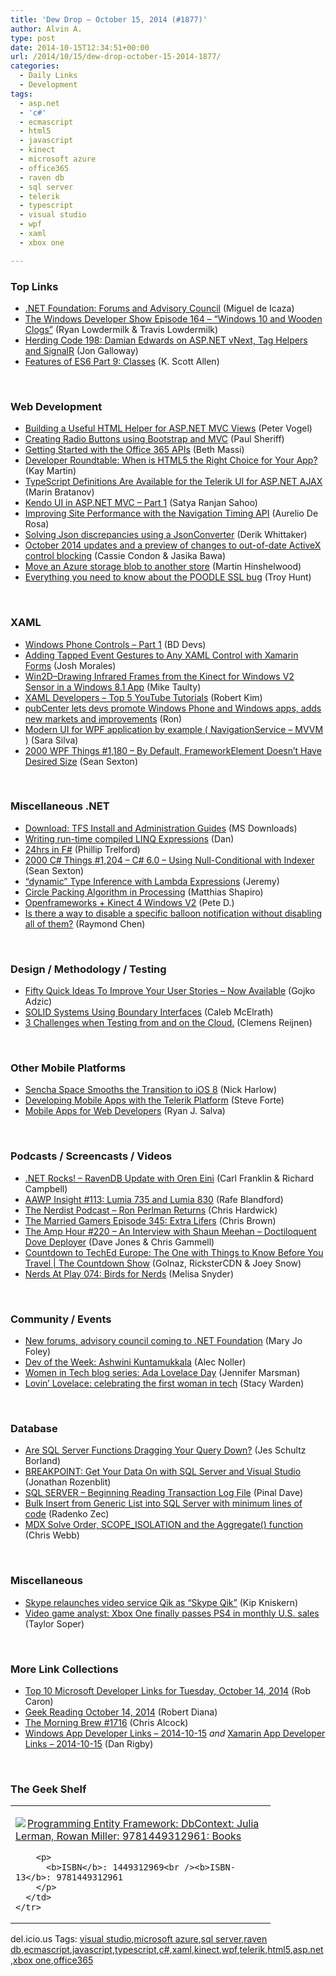 ```yaml
---
title: 'Dew Drop – October 15, 2014 (#1877)'
author: Alvin A.
type: post
date: 2014-10-15T12:34:51+00:00
url: /2014/10/15/dew-drop-october-15-2014-1877/
categories:
  - Daily Links
  - Development
tags:
  - asp.net
  - 'c#'
  - ecmascript
  - html5
  - javascript
  - kinect
  - microsoft azure
  - office365
  - raven db
  - sql server
  - telerik
  - typescript
  - visual studio
  - wpf
  - xaml
  - xbox one

---
```

### <a name="top"></a>Top Links

  * <a href="http://tirania.org/blog/archive/2014/Oct-14.html" target="_blank">.NET Foundation: Forums and Advisory Council</a> (Miguel de Icaza)
  * <a href="http://windowsdevelopershow.com/2014/10/episode-164-windows-10-and-wooden-clogs/" target="_blank">The Windows Developer Show Episode 164 &#8211; &#8220;Windows 10 and Wooden Clogs&#8221;</a> (Ryan Lowdermilk & Travis Lowdermilk)
  * <a href="http://feedproxy.google.com/~r/HerdingCode/~3/4REQADaSKXg/" target="_blank">Herding Code 198: Damian Edwards on ASP.NET vNext, Tag Helpers and SignalR</a> (Jon Galloway)
  * <a href="http://odetocode.com/blogs/scott/archive/2014/10/14/features-of-es6-part-9-classes.aspx" target="_blank">Features of ES6 Part 9: Classes</a> (K. Scott Allen)

&nbsp;

### <a name="web"></a>Web Development

  * <a href="http://visualstudiomagazine.com/articles/2014/10/01/building-a-useful-html-helper.aspx" target="_blank">Building a Useful HTML Helper for ASP.NET MVC Views</a> (Peter Vogel)
  * <a href="http://feedproxy.google.com/~r/PaulSheriffsOuterCircleBlog/~3/ZyvR2ZFswj0/creating-radio-buttons-using-bootstrap-and-mvc" target="_blank">Creating Radio Buttons using Bootstrap and MVC</a> (Paul Sheriff)
  * <a href="http://blogs.msdn.com/b/bethmassi/archive/2014/10/14/getting-started-with-the-office-365-apis.aspx" target="_blank">Getting Started with the Office 365 APIs</a> (Beth Massi)
  * <a href="https://software.intel.com/en-us/videos/developer-roundtable-when-is-html5-the-right-choice-for-your-app" target="_blank">Developer Roundtable: When is HTML5 the Right Choice for Your App?</a> (Kay Martin)
  * <a href="http://feedproxy.google.com/~r/Telerik/~3/RrEbmhYUbtM/typescript-definitions-are-available-for-the-telerik-ui-for-asp.net-ajax" target="_blank">TypeScript Definitions Are Available for the Telerik UI for ASP.NET AJAX</a> (Marin Bratanov)
  * <a href="http://www.codeproject.com/Articles/829162/Kendo-UI-in-ASP-NET-MVC-Part" target="_blank">Kendo UI in ASP.NET MVC – Part 1</a> (Satya Ranjan Sahoo)
  * <a href="http://developer.telerik.com/featured/introduction-navigation-timing-api/" target="_blank">Improving Site Performance with the Navigation Timing API</a> (Aurelio De Rosa)
  * <a href="http://feedproxy.google.com/~r/CodeBetter/~3/Sxqic-ADCUo/" target="_blank">Solving Json discrepancies using a JsonConverter</a> (Derik Whittaker)
  * <a href="http://blogs.msdn.com/b/ie/archive/2014/10/14/october-2014-updates-and-a-preview-of-changes-to-out-of-date-activex-control-blocking.aspx" target="_blank">October 2014 updates and a preview of changes to out-of-date ActiveX control blocking</a> (Cassie Condon & Jasika Bawa)
  * <a href="http://nakedalm.com/move-azure-storage-blob-another-store/" target="_blank">Move an Azure storage blob to another store</a> (Martin Hinshelwood)
  * <a href="http://feedproxy.google.com/~r/TroyHunt/~3/M8SuYd-01hQ/everything-you-need-to-know-about.html" target="_blank">Everything you need to know about the POODLE SSL bug</a> (Troy Hunt)

&nbsp;

### <a name="silverlight"></a>XAML

  * <a href="http://www.c-sharpcorner.com/UploadFile/020f8f/windows-phone-controls-part-1/" target="_blank">Windows Phone Controls &#8211; Part 1</a> (BD Devs)
  * <a href="http://blog.falafel.com/adding-tapped-event-gestures-xaml-control-xamarin-forms/" target="_blank">Adding Tapped Event Gestures to Any XAML Control with Xamarin Forms</a> (Josh Morales)
  * <a href="http://feedproxy.google.com/~r/mtaulty/~3/xAOETFY6x-8/win2d-drawing-infrared-frames-from-the-kinect-for-windows-v2-sensor-in-a-windows-8-1-app.aspx" target="_blank">Win2D–Drawing Infrared Frames from the Kinect for Windows V2 Sensor in a Windows 8.1 App</a> (Mike Taulty)
  * <a href="http://www.infragistics.com/community/blogs/robert_kim/archive/2014/10/14/xaml-developers-top-5-youtube-tutorials.aspx" target="_blank">XAML Developers &#8211; Top 5 YouTube Tutorials</a> (Robert Kim)
  * <a href="http://feedproxy.google.com/~r/winbetadotorg/~3/SzxNbFe15P8/pubcenter-lets-devs-promote-windows-phone-and-windows-apps-adds-new-markets-and-improvements" target="_blank">pubCenter lets devs promote Windows Phone and Windows apps, adds new markets and improvements</a> (Ron)
  * <a href="http://www.saramgsilva.com/index.php/2014/modern-ui-for-wpf-application-by-example-navigationservice-mvvm/" target="_blank">Modern UI for WPF application by example ( NavigationService – MVVM )</a> (Sara Silva)
  * <a href="http://wpf.2000things.com/2014/10/15/1180-by-default-frameworkelement-doesnt-have-desired-size/" target="_blank">2000 WPF Things #1,180 – By Default, FrameworkElement Doesn’t Have Desired Size</a> (Sean Sexton)

&nbsp;

### <a name="dotnet"></a>Miscellaneous .NET

  * <a href="http://www.microsoft.com/en-us/download/details.aspx?id=29035&WT.mc_id=rss_alldownloads_all" target="_blank">Download: TFS Install and Administration Guides</a> (MS Downloads)
  * <a href="http://www.productiverage.com/writing-runtime-compiled-linq-expressions" target="_blank">Writing run-time compiled LINQ Expressions</a> (Dan)
  * <a href="http://trelford.com/blog/post/24hrs.aspx" target="_blank">24hrs in F#</a> (Phillip Trelford)
  * <a href="http://csharp.2000things.com/2014/10/15/1204-c-6-0-using-null-conditional-with-indexer/" target="_blank">2000 C# Things #1,204 – C# 6.0 – Using Null-Conditional with Indexer</a> (Sean Sexton)
  * <a href="http://jeremybytes.blogspot.com/2014/10/dynamic-type-inference-with-lambda.html" target="_blank">&#8220;dynamic&#8221; Type Inference with Lambda Expressions</a> (Jeremy)
  * <a href="http://matthiasshapiro.com/2014/10/14/circle-packing-algorithm-in-processing/" target="_blank">Circle Packing Algorithm in Processing</a> (Matthias Shapiro)
  * <a href="http://peted.azurewebsites.net/openframeworks-kinect-4-windows-v2/" target="_blank">Openframeworks + Kinect 4 Windows V2</a> (Pete D.)
  * <a href="http://blogs.msdn.com/b/oldnewthing/archive/2014/10/14/10564399.aspx" target="_blank">Is there a way to disable a specific balloon notification without disabling all of them?</a> (Raymond Chen)

&nbsp;

### <a name="design"></a>Design / Methodology / Testing

  * <a href="http://gojko.net/2014/10/14/fifty-quick-ideas-to-improve-your-user-stories-now-available/" target="_blank">Fifty Quick Ideas To Improve Your User Stories – Now Available</a> (Gojko Adzic)
  * <a href="http://magenic.com/Blog/PostId/51/solid-systems-using-boundary-interfaces" target="_blank">SOLID Systems Using Boundary Interfaces</a> (Caleb McElrath)
  * <a href="http://feedproxy.google.com/~r/clemensreijnen/qzrF/~3/b-9Rk9r-KoU/post.aspx" target="_blank">3 Challenges when Testing from and on the Cloud.</a> (Clemens Reijnen)

&nbsp;

### <a name="mobile"></a>Other Mobile Platforms

  * <a href="http://www.sencha.com/blog/sencha-space-smooths-the-transition-to-ios-8" target="_blank">Sencha Space Smooths the Transition to iOS 8</a> (Nick Harlow)
  * <a href="http://feedproxy.google.com/~r/Telerik/~3/JKH6j8o6m78/developing-mobile-apps-with-the-telerik-platform" target="_blank">Developing Mobile Apps with the Telerik Platform</a> (Steve Forte)
  * <a href="http://blogs.msdn.com/b/visualstudio/archive/2014/10/14/mobile-apps-for-web-developers.aspx" target="_blank">Mobile Apps for Web Developers</a> (Ryan J. Salva)

&nbsp;

### <a name="podcasts"></a>Podcasts / Screencasts / Videos

  * <a href="http://www.dotnetrocks.com/default.aspx?ShowNum=1048" target="_blank">.NET Rocks! &#8211; RavenDB Update with Oren Eini</a> (Carl Franklin & Richard Campbell)
  * <a href="http://allaboutwindowsphone.com/media/item/20191_AAWP_Insight_113_Lumia_735_and.php" target="_blank">AAWP Insight #113: Lumia 735 and Lumia 830</a> (Rafe Blandford)
  * <a href="http://nerdist.libsyn.com/ron-perlman-returns" target="_blank">The Nerdist Podcast &#8211; Ron Perlman Returns</a> (Chris Hardwick)
  * <a href="http://www.themarriedgamers.net/the-married-gamers-episode-345-extra-lifers/" target="_blank">The Married Gamers Episode 345: Extra Lifers</a> (Chris Brown)
  * <a href="http://feedproxy.google.com/~r/TheAmpHour/~3/6UE5n2DlS04/" target="_blank">The Amp Hour #220 – An Interview with Shaun Meehan – Doctiloquent Dove Deployer</a> (Dave Jones & Chris Gammell)
  * <a href="http://channel9.msdn.com/Shows/The-Countdown-Show/Countdown-to-TechEd-Europe-The-One-with-Things-to-Know-Before-You-Travel" target="_blank">Countdown to TechEd Europe: The One with Things to Know Before You Travel | The Countdown Show</a> (Golnaz, RicksterCDN & Joey Snow)
  * <a href="http://www.themarriedgamers.net/nerds-at-play-074-birds-for-nerds/" target="_blank">Nerds At Play 074: Birds for Nerds</a> (Melisa Snyder)

&nbsp;

### <a name="events"></a>Community / Events

  * <a href="http://www.zdnet.com/new-forums-advisory-council-coming-to-net-foundation-7000034654/#ftag=RSS0966a21" target="_blank">New forums, advisory council coming to .NET Foundation</a> (Mary Jo Foley)
  * <a href="http://feeds.dzone.com/~r/zones/dotnet/~3/W1gLYvFYmNE/dev-week-ashwini-kuntamukkala" target="_blank">Dev of the Week: Ashwini Kuntamukkala</a> (Alec Noller)
  * <a href="http://feedproxy.google.com/~r/JenniferMarsman/~3/ZPghJHHo0JE/women-in-tech-blog-series-ada-lovelace-day.aspx" target="_blank">Women in Tech blog series: Ada Lovelace Day</a> (Jennifer Marsman)
  * <a href="http://blog.pluralsight.com/ada-lovelace-day" target="_blank">Lovin’ Lovelace: celebrating the first woman in tech</a> (Stacy Warden)

&nbsp;

### <a name="sql"></a>Database

  * <a href="http://feedproxy.google.com/~r/BrentOzar-SqlServerDba/~3/HaHVxxDnTZ0/" target="_blank">Are SQL Server Functions Dragging Your Query Down?</a> (Jes Schultz Borland)
  * <a href="http://feedproxy.google.com/~r/CanDevs/~3/a-weDhAwsqY/get-your-data-on-with-sql-server-and-visual-studio.aspx" target="_blank">BREAKPOINT: Get Your Data On with SQL Server and Visual Studio</a> (Jonathan Rozenblit)
  * <a href="http://blog.sqlauthority.com/2014/10/15/sql-server-beginning-reading-transaction-log-file/" target="_blank">SQL SERVER – Beginning Reading Transaction Log File</a> (Pinal Dave)
  * <a href="http://blog.developers.ba/bulk-insert-generic-list-sql-server-minimum-lines-code/" target="_blank">Bulk Insert from Generic List into SQL Server with minimum lines of code</a> (Radenko Zec)
  * <a href="http://cwebbbi.wordpress.com/2014/10/14/mdx-solve-order-scope_isolation-and-the-aggregate-function/" target="_blank">MDX Solve Order, SCOPE_ISOLATION and the Aggregate() function</a> (Chris Webb)

&nbsp;

### <a name="misc"></a>Miscellaneous

  * <a href="http://feedproxy.google.com/~r/liveside/~3/T_12VWuID00/" target="_blank">Skype relaunches video service Qik as “Skype Qik”</a> (Kip Kniskern)
  * <a href="http://feedproxy.google.com/~r/geekwire/~3/5IGntFP8G44/" target="_blank">Video game analyst: Xbox One finally passes PS4 in monthly U.S. sales</a> (Taylor Soper)

&nbsp;

### <a name="links"></a>More Link Collections

  * <a href="http://blogs.msdn.com/b/robcaron/archive/2014/10/14/top-10-microsoft-developer-links-for-tuesday-october-14-2014.aspx" target="_blank">Top 10 Microsoft Developer Links for Tuesday, October 14, 2014</a> (Rob Caron)
  * <a href="http://feeds.regulargeek.com/~r/RegularGeek/~3/m_DG4gypSX8/" target="_blank">Geek Reading October 14, 2014</a> (Robert Diana)
  * <a href="http://feedproxy.google.com/~r/ReflectivePerspective/~3/3IYgLIkk4u8/" target="_blank">The Morning Brew #1716</a> (Chris Alcock)
  * <a href="http://windowsappdev.com/2014/10/windows-app-developer-links-2014-10-15/" target="_blank">Windows App Developer Links &#8211; 2014-10-15</a> _and_ <a href="http://xamarinappdev.com/2014/10/xamarin-app-developer-links-2014-10-15/" target="_blank">Xamarin App Developer Links &#8211; 2014-10-15</a> (Dan Rigby)

&nbsp;

### <a name="shelf"></a>The Geek Shelf

<div id="scid:7dc1bd33-94bd-46fd-a20b-0131235bcd47:77af6bd9-4549-41f2-af3b-85062c03d74d" class="wlWriterEditableSmartContent" style="float: none; padding-bottom: 0px; padding-top: 0px; padding-left: 0px; margin: 0px; display: inline; padding-right: 0px">
  <table cellspacing="0" cellpadding="2" width="400" border="0" unselectable="on">
    <tr>
      <td valign="top" width="400">
        <p>
          <a title="Programming Entity Framework: DbContext: Julia Lerman, Rowan Miller: 9781449312961: Books" href="http://www.amazon.com/exec/obidos/ASIN/1449312969/alvinashcraft-20"><img data-recalc-dims="1" decoding="async" src="https://i0.wp.com/images.amazon.com/images/P/1449312969.01.MZZZZZZZ.jpg?w=660" border="0" align="left" style="float:left" />Programming Entity Framework: DbContext: Julia Lerman, Rowan Miller: 9781449312961: Books</a>
        </p>
        
        <p>
          <b>ISBN</b>: 1449312969<br /><b>ISBN-13</b>: 9781449312961
        </p>
      </td>
    </tr>
  </table>
</div>

<div id="scid:0767317B-992E-4b12-91E0-4F059A8CECA8:b9c41ff2-3503-4431-8e43-a1cd1be7be95" class="wlWriterEditableSmartContent" style="float: none; padding-bottom: 0px; padding-top: 0px; padding-left: 0px; margin: 0px; display: inline; padding-right: 0px">
  del.icio.us Tags: <a href="http://del.icio.us/popular/visual+studio" rel="tag">visual studio</a>,<a href="http://del.icio.us/popular/microsoft+azure" rel="tag">microsoft azure</a>,<a href="http://del.icio.us/popular/sql+server" rel="tag">sql server</a>,<a href="http://del.icio.us/popular/raven+db" rel="tag">raven db</a>,<a href="http://del.icio.us/popular/ecmascript" rel="tag">ecmascript</a>,<a href="http://del.icio.us/popular/javascript" rel="tag">javascript</a>,<a href="http://del.icio.us/popular/typescript" rel="tag">typescript</a>,<a href="http://del.icio.us/popular/c%23" rel="tag">c#</a>,<a href="http://del.icio.us/popular/xaml" rel="tag">xaml</a>,<a href="http://del.icio.us/popular/kinect" rel="tag">kinect</a>,<a href="http://del.icio.us/popular/wpf" rel="tag">wpf</a>,<a href="http://del.icio.us/popular/telerik" rel="tag">telerik</a>,<a href="http://del.icio.us/popular/html5" rel="tag">html5</a>,<a href="http://del.icio.us/popular/asp.net" rel="tag">asp.net</a>,<a href="http://del.icio.us/popular/xbox+one" rel="tag">xbox one</a>,<a href="http://del.icio.us/popular/office365" rel="tag">office365</a>
</div>